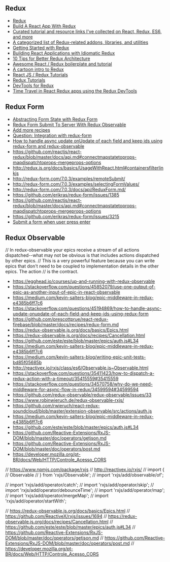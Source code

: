 ## Redux
- [Redux](http://redux.js.org/)
- [Build A React App With Redux](https://egghead.io/courses/build-a-react-app-with-redux)
- [Curated tutorial and resource links I've collected on React, Redux, ES6, and more](https://github.com/markerikson/react-redux-links)
- [A categorized list of Redux-related addons, libraries, and utilities](https://github.com/markerikson/redux-ecosystem-links)
- [Getting Started with Redux](https://egghead.io/courses/getting-started-with-redux)
- [Building React Applications with Idiomatic Redux](https://egghead.io/courses/building-react-applications-with-idiomatic-redux)
- [10 Tips for Better Redux Architecture](https://medium.com/javascript-scene/10-tips-for-better-redux-architecture-69250425af44)
- [Awesome React / Redux boilerplate and tutorial](https://github.com/buckyroberts/React-Redux-Boilerplate)
- [A cartoon intro to Redux](https://code-cartoons.com/a-cartoon-intro-to-redux-3afb775501a6)
- [React JS / Redux Tutorials](https://www.youtube.com/playlist?list=PL6gx4Cwl9DGBbSLZjvleMwldX8jGgXV6a)
- [Redux Tutorials](https://www.youtube.com/playlist?list=PLoYCgNOIyGADILc3iUJzygCqC8Tt3bRXt)
- [DevTools for Redux](https://github.com/gaearon/redux-devtools)
- [Time Travel in React Redux apps using the Redux DevTools](https://onsen.io/blog/react-redux-devtools-with-time-travel/)

## Redux Form
- [Abstracting Form State with Redux Form](https://www.youtube.com/watch?v=eDTi7lYR1VU)
- [Redux Form Submit To Server With Redux Observable](https://www.youtube.com/watch?v=JT2F2NQ19o0)
- [Add more recipes](https://github.com/redux-observable/redux-observable/issues/87)
- [Question: Integration with redux-form](https://github.com/redux-saga/redux-saga/issues/161#issuecomment-191312502)
- [How to handle async update onUpdate of each field and keep ids using redux-form and redux-observable](https://github.com/erikras/redux-form/issues/3215)
- https://github.com/reactjs/react-redux/blob/master/docs/api.md#connectmapstatetoprops-mapdispatchtoprops-mergeprops-options
- http://redux.js.org/docs/basics/UsageWithReact.html#containersfilterlinkjs
- http://redux-form.com/7.0.3/examples/remoteSubmit/ 
- http://redux-form.com/7.0.3/examples/selectingFormValues/
- http://redux-form.com/7.0.3/docs/api/ReduxForm.md/
- https://github.com/erikras/redux-form/issues/1385
- https://github.com/reactjs/react-redux/blob/master/docs/api.md#connectmapstatetoprops-mapdispatchtoprops-mergeprops-options
- https://github.com/erikras/redux-form/issues/3215
- [Submit a form when user press enter](https://github.com/erikras/redux-form/issues/572)

## Redux Observable
// In redux-observable your epics receive a stream of all actions dispatched--what may not be obvious is that includes actions dispatched by other epics. 
// This is a very powerful feature because you can write epics that don't need to be coupled to implementation details in the other epics. The action 
// is the contract.

- https://egghead.io/courses/up-and-running-with-redux-observable
- https://stackoverflow.com/questions/45852079/use-one-output-of-epic-as-another-input-of-epic-in-react-observable
- https://medium.com/kevin-salters-blog/epic-middleware-in-redux-e4385b6ff7c6
- https://stackoverflow.com/questions/45194869/how-to-handle-async-update-onupdate-of-each-field-and-keep-ids-using-redux-form
- https://github.com/prescottprue/react-redux-firebase/blob/master/docs/recipes/redux-form.md
- https://redux-observable.js.org/docs/basics/Epics.html
- https://redux-observable.js.org/docs/recipes/Cancellation.html
- https://github.com/este/este/blob/master/epics/auth.js#L34
- https://medium.com/kevin-salters-blog/epic-middleware-in-redux-e4385b6ff7c6
- https://medium.com/kevin-salters-blog/writing-epic-unit-tests-bd85f05685b
- http://reactivex.io/rxjs/class/es6/Observable.js~Observable.html
- https://stackoverflow.com/questions/35411423/how-to-dispatch-a-redux-action-with-a-timeout/35415559#35415559
- https://stackoverflow.com/questions/34570758/why-do-we-need-middleware-for-async-flow-in-redux/34599594#34599594
- https://github.com/redux-observable/redux-observable/issues/33
- https://www.robinwieruch.de/redux-observable-rxjs/
- https://github.com/rwieruch/react-redux-soundcloud/blob/master/extension-observable/src/actions/auth.js
- https://medium.com/kevin-salters-blog/epic-middleware-in-redux-e4385b6ff7c6
- https://github.com/este/este/blob/master/epics/auth.js#L34
- https://github.com/Reactive-Extensions/RxJS-DOM/blob/master/doc/operators/getjson.md
- https://github.com/Reactive-Extensions/RxJS-DOM/blob/master/doc/operators/post.md
- https://developer.mozilla.org/pt-BR/docs/Web/HTTP/Controle_Acesso_CORS


// https://www.npmjs.com/package/rxjs
// http://reactivex.io/rxjs/
// import {
//     Observable
// } from 'rxjs/Observable';
// import 'rxjs/add/observable/of';

// import 'rxjs/add/operator/catch';
// import 'rxjs/add/operator/skip';
// import 'rxjs/add/operator/debounceTime';
// import 'rxjs/add/operator/map';
// import 'rxjs/add/operator/mergeMap';
// import 'rxjs/add/operator/startWith';

// https://redux-observable.js.org/docs/basics/Epics.html
// https://github.com/ReactiveX/rxjs/issues/1694
// https://redux-observable.js.org/docs/recipes/Cancellation.html
// https://github.com/este/este/blob/master/epics/auth.js#L34
    // https://github.com/Reactive-Extensions/RxJS-DOM/blob/master/doc/operators/getjson.md
    // https://github.com/Reactive-Extensions/RxJS-DOM/blob/master/doc/operators/post.md
    // https://developer.mozilla.org/pt-BR/docs/Web/HTTP/Controle_Acesso_CORS

